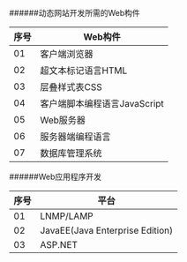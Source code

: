 ######动态网站开发所需的Web构件

|序号|Web构件|
|----|-------|
| 01 |客户端浏览器|
| 02 |超文本标记语言HTML|
| 03 |层叠样式表CSS|
| 04 |客户端脚本编程语言JavaScript|
| 05 |Web服务器|
| 06 |服务器端编程语言|
| 07 |数据库管理系统|

######Web应用程序开发

|序号|平台|
|----|----|
| 01 |LNMP/LAMP|
| 02 |JavaEE(Java Enterprise Edition)|
| 03 |ASP.NET|
